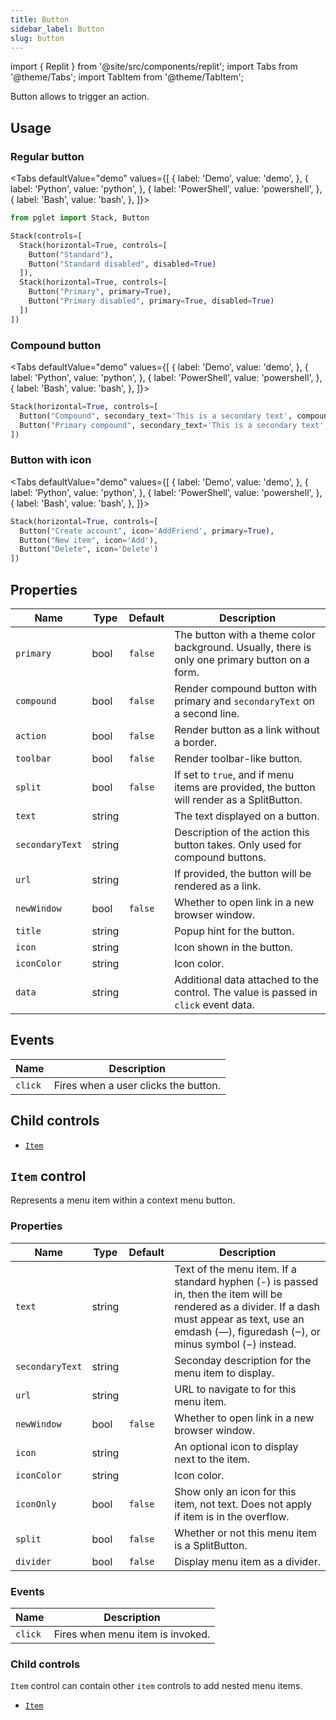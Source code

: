 ```yaml
---
title: Button
sidebar_label: Button
slug: button
---
```


import { Replit } from '@site/src/components/replit';
import Tabs from '@theme/Tabs';
import TabItem from '@theme/TabItem';

Button allows to trigger an action.

## Usage

### Regular button

<Tabs defaultValue="demo" values={[
  { label: 'Demo', value: 'demo', },
  { label: 'Python', value: 'python', },
  { label: 'PowerShell', value: 'powershell', },
  { label: 'Bash', value: 'bash', },
]}>

<TabItem value="demo">
  <Replit src="https://python-demo.pglet.repl.co/#regular_buttons" height="90px" />
</TabItem>

<TabItem value="python">

```python
from pglet import Stack, Button

Stack(controls=[
  Stack(horizontal=True, controls=[
    Button("Standard"),
    Button("Standard disabled", disabled=True)
  ]),
  Stack(horizontal=True, controls=[
    Button("Primary", primary=True),
    Button("Primary disabled", primary=True, disabled=True)
  ])
])
```

</TabItem>

<TabItem value="bash">
</TabItem>

<TabItem value="powershell">
</TabItem>

<TabItem value="bash">
</TabItem>

</Tabs>

### Compound button

<Tabs defaultValue="demo" values={[
  { label: 'Demo', value: 'demo', },
  { label: 'Python', value: 'python', },
  { label: 'PowerShell', value: 'powershell', },
  { label: 'Bash', value: 'bash', },
]}>

<TabItem value="demo">
  <Replit src="https://python-demo.pglet.repl.co/#compound_buttons" height="90px" />
</TabItem>

<TabItem value="python">

```python
Stack(horizontal=True, controls=[
  Button("Compound", secondary_text='This is a secondary text', compound=True),
  Button("Primary compound", secondary_text='This is a secondary text', compound=True, primary=True)
])
```

</TabItem>

<TabItem value="bash">
</TabItem>

<TabItem value="powershell">
</TabItem>

<TabItem value="bash">
</TabItem>

</Tabs>

### Button with icon

<Tabs defaultValue="demo" values={[
  { label: 'Demo', value: 'demo', },
  { label: 'Python', value: 'python', },
  { label: 'PowerShell', value: 'powershell', },
  { label: 'Bash', value: 'bash', },
]}>

<TabItem value="demo">
  <Replit src="https://python-demo.pglet.repl.co/#buttons_with_icon" height="40px" />
</TabItem>

<TabItem value="python">

```python
Stack(horizontal=True, controls=[
  Button("Create account", icon='AddFriend', primary=True),
  Button("New item", icon='Add'),
  Button("Delete", icon='Delete')
])
```

</TabItem>

<TabItem value="bash">
</TabItem>

<TabItem value="powershell">
</TabItem>

<TabItem value="bash">
</TabItem>

</Tabs>

## Properties

| Name           | Type   | Default | Description |
| -------------- | ------ | ------- | ----------- |
| `primary`      | bool   | `false` | The button with a theme color background. Usually, there is only one primary button on a form. |
| `compound`     | bool   | `false` | Render compound button with primary and `secondaryText` on a second line. |
| `action`       | bool   | `false` | Render button as a link without a border. |
| `toolbar`      | bool   | `false` | Render toolbar-like button. |
| `split`        | bool   | `false` | If set to `true`, and if menu items are provided, the button will render as a SplitButton. |
| `text`         | string |         | The text displayed on a button. |
| `secondaryText` | string |        | Description of the action this button takes. Only used for compound buttons. |
| `url`          | string |         | If provided, the button will be rendered as a link. |
| `newWindow`    | bool   | `false` | Whether to open link in a new browser window. |
| `title`        | string |         | Popup hint for the button. |
| `icon`         | string |         | Icon shown in the button. |
| `iconColor`    | string |         | Icon color. |
| `data`         | string |         | Additional data attached to the control. The value is passed in `click` event data. |

## Events

| Name      | Description |
| --------- | ----------- |
| `click`   | Fires when a user clicks the button.  |

## Child controls

* [`Item`](#item-control)

## `Item` control

Represents a menu item within a context menu button.

### Properties

| Name            | Type   | Default | Description |
| --------------- | ------ | ------- | ----------- |
| `text`          | string |         | Text of the menu item. If a standard hyphen (-) is passed in, then the item will be rendered as a divider. If a dash must appear as text, use an emdash (—), figuredash (‒), or minus symbol (−) instead. |
| `secondaryText` | string |         | Seconday description for the menu item to display. |
| `url`           | string |         | URL to navigate to for this menu item. |
| `newWindow`     | bool   | `false` | Whether to open link in a new browser window. |
| `icon`          | string |         | An optional icon to display next to the item. |
| `iconColor`     | string |         | Icon color. |
| `iconOnly`      | bool   | `false` | Show only an icon for this item, not text. Does not apply if item is in the overflow. |
| `split`         | bool   | `false` | Whether or not this menu item is a SplitButton. |
| `divider`       | bool   | `false` | Display menu item as a divider. |

### Events

| Name      | Description |
| --------- | ----------- |
| `click`   | Fires when menu item is invoked. |

### Child controls

`Item` control can contain other `item` controls to add nested menu items.

* [`Item`](#item-control)